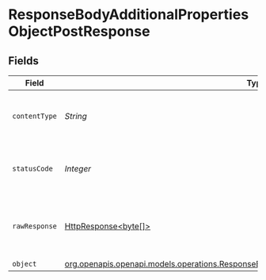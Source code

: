# ResponseBodyAdditionalPropertiesObjectPostResponse


## Fields

| Field                                                                                                                                                                              | Type                                                                                                                                                                               | Required                                                                                                                                                                           | Description                                                                                                                                                                        |
| ---------------------------------------------------------------------------------------------------------------------------------------------------------------------------------- | ---------------------------------------------------------------------------------------------------------------------------------------------------------------------------------- | ---------------------------------------------------------------------------------------------------------------------------------------------------------------------------------- | ---------------------------------------------------------------------------------------------------------------------------------------------------------------------------------- |
| `contentType`                                                                                                                                                                      | *String*                                                                                                                                                                           | :heavy_check_mark:                                                                                                                                                                 | HTTP response content type for this operation                                                                                                                                      |
| `statusCode`                                                                                                                                                                       | *Integer*                                                                                                                                                                          | :heavy_check_mark:                                                                                                                                                                 | HTTP response status code for this operation                                                                                                                                       |
| `rawResponse`                                                                                                                                                                      | [HttpResponse<byte[]>](https://docs.oracle.com/en/java/javase/11/docs/api/java.net.http/java/net/http/HttpResponse.html)                                                           | :heavy_minus_sign:                                                                                                                                                                 | Raw HTTP response; suitable for custom response parsing                                                                                                                            |
| `object`                                                                                                                                                                           | [org.openapis.openapi.models.operations.ResponseBodyAdditionalPropertiesObjectPostResponseBody](../../models/operations/ResponseBodyAdditionalPropertiesObjectPostResponseBody.md) | :heavy_minus_sign:                                                                                                                                                                 | OK                                                                                                                                                                                 |